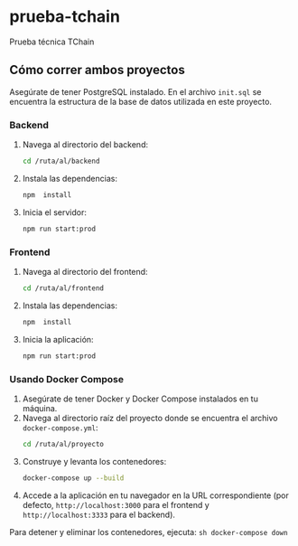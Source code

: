 # prueba-tchain

Prueba técnica TChain

## Cómo correr ambos proyectos

Asegúrate de tener PostgreSQL instalado. En el archivo `init.sql` se encuentra la estructura de la base de datos utilizada en este proyecto.

### Backend

1. Navega al directorio del backend:
   ```sh
   cd /ruta/al/backend
   ```
2. Instala las dependencias:
   ```sh
   npm  install
   ```
3. Inicia el servidor:
   ```sh
   npm run start:prod
   ```

### Frontend

1. Navega al directorio del frontend:
   ```sh
   cd /ruta/al/frontend
   ```
2. Instala las dependencias:
   ```sh
   npm  install
   ```
3. Inicia la aplicación:
   ```sh
   npm run start:prod
   ```

### Usando Docker Compose

1. Asegúrate de tener Docker y Docker Compose instalados en tu máquina.
2. Navega al directorio raíz del proyecto donde se encuentra el archivo `docker-compose.yml`:
   ```sh
   cd /ruta/al/proyecto
   ```
3. Construye y levanta los contenedores:
   ```sh
   docker-compose up --build
   ```
4. Accede a la aplicación en tu navegador en la URL correspondiente (por defecto, `http://localhost:3000` para el frontend y `http://localhost:3333` para el backend).

Para detener y eliminar los contenedores, ejecuta:
`sh
    docker-compose down
    `
